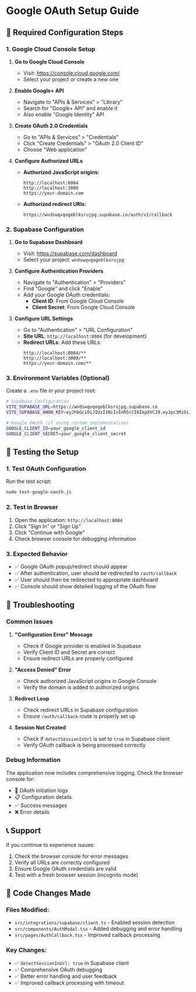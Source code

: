 # Google OAuth Setup Guide

## 🔧 Required Configuration Steps

### 1. Google Cloud Console Setup

1. **Go to Google Cloud Console**
   - Visit: https://console.cloud.google.com/
   - Select your project or create a new one

2. **Enable Google+ API**
   - Navigate to "APIs & Services" > "Library"
   - Search for "Google+ API" and enable it
   - Also enable "Google Identity" API

3. **Create OAuth 2.0 Credentials**
   - Go to "APIs & Services" > "Credentials"
   - Click "Create Credentials" > "OAuth 2.0 Client ID"
   - Choose "Web application"

4. **Configure Authorized URLs**
   - **Authorized JavaScript origins:**
     ```
     http://localhost:8084
     http://localhost:3000
     https://your-domain.com
     ```
   - **Authorized redirect URIs:**
     ```
     https://wndswqvqogeblksrujpg.supabase.co/auth/v1/callback
     ```

### 2. Supabase Configuration

1. **Go to Supabase Dashboard**
   - Visit: https://supabase.com/dashboard
   - Select your project: `wndswqvqogeblksrujpg`

2. **Configure Authentication Providers**
   - Navigate to "Authentication" > "Providers"
   - Find "Google" and click "Enable"
   - Add your Google OAuth credentials:
     - **Client ID**: From Google Cloud Console
     - **Client Secret**: From Google Cloud Console

3. **Configure URL Settings**
   - Go to "Authentication" > "URL Configuration"
   - **Site URL**: `http://localhost:8084` (for development)
   - **Redirect URLs**: Add these URLs:
     ```
     http://localhost:8084/**
     http://localhost:3000/**
     https://your-domain.com/**
     ```

### 3. Environment Variables (Optional)

Create a `.env` file in your project root:

```bash
# Supabase Configuration
VITE_SUPABASE_URL=https://wndswqvqogeblksrujpg.supabase.co
VITE_SUPABASE_ANON_KEY=eyJhbGciOiJIUzI1NiIsInR5cCI6IkpXVCJ9.eyJpc3MiOiJzdXBhYmFzZSIsInJlZiI6InduZHN3cXZxb2dlYmxrc3J1anBnIiwicm9sZSI6ImFub24iLCJpYXQiOjE3NTYzMzEyMTAsImV4cCI6MjA3MTkwNzIxMH0.eOXJEo3XheuB2AK3NlRotSKqPMueqkgPUa896TM-hfA

# Google OAuth (if using custom implementation)
GOOGLE_CLIENT_ID=your_google_client_id
GOOGLE_CLIENT_SECRET=your_google_client_secret
```

## 🧪 Testing the Setup

### 1. Test OAuth Configuration
Run the test script:
```bash
node test-google-oauth.js
```

### 2. Test in Browser
1. Open the application: `http://localhost:8084`
2. Click "Sign In" or "Sign Up"
3. Click "Continue with Google"
4. Check browser console for debugging information

### 3. Expected Behavior
- ✅ Google OAuth popup/redirect should appear
- ✅ After authentication, user should be redirected to `/auth/callback`
- ✅ User should then be redirected to appropriate dashboard
- ✅ Console should show detailed logging of the OAuth flow

## 🐛 Troubleshooting

### Common Issues

1. **"Configuration Error" Message**
   - Check if Google provider is enabled in Supabase
   - Verify Client ID and Secret are correct
   - Ensure redirect URLs are properly configured

2. **"Access Denied" Error**
   - Check authorized JavaScript origins in Google Console
   - Verify the domain is added to authorized origins

3. **Redirect Loop**
   - Check redirect URLs in Supabase configuration
   - Ensure `/auth/callback` route is properly set up

4. **Session Not Created**
   - Check if `detectSessionInUrl` is set to `true` in Supabase client
   - Verify OAuth callback is being processed correctly

### Debug Information

The application now includes comprehensive logging. Check the browser console for:
- 🚀 OAuth initiation logs
- 📋 Configuration details
- ✅ Success messages
- ❌ Error details

## 📞 Support

If you continue to experience issues:

1. Check the browser console for error messages
2. Verify all URLs are correctly configured
3. Ensure Google OAuth credentials are valid
4. Test with a fresh browser session (incognito mode)

## 🔄 Code Changes Made

### Files Modified:
- `src/integrations/supabase/client.ts` - Enabled session detection
- `src/components/AuthModal.tsx` - Added debugging and error handling
- `src/pages/AuthCallback.tsx` - Improved callback processing

### Key Changes:
- ✅ `detectSessionInUrl: true` in Supabase client
- ✅ Comprehensive OAuth debugging
- ✅ Better error handling and user feedback
- ✅ Improved callback processing with timeout
